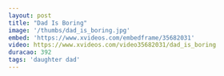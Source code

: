 ```yaml
---
layout: post
title: "Dad Is Boring"
image: '/thumbs/dad_is_boring.jpg'
embed: 'https://www.xvideos.com/embedframe/35682031'
video: https://www.xvideos.com/video35682031/dad_is_boring
duracao: 392
tags: 'daughter dad'
---
```


